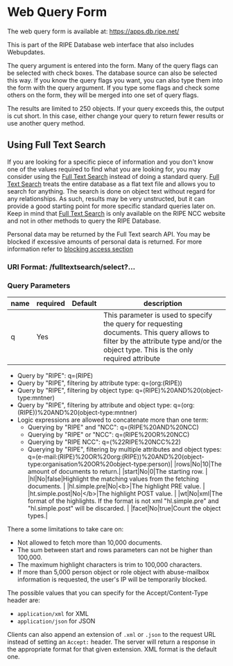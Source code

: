 # Web Query Form

The web query form is available at:
https://apps.db.ripe.net/

This is part of the RIPE Database web interface that also includes Webupdates.

The query argument is entered into the form. Many of the query flags can be selected with check boxes. The database source can also be selected this way. If you know the query flags you want, you can also type them into the form with the query argument. If you type some flags and check some others on the form, they will be merged into one set of query flags.

The results are limited to 250 objects. If your query exceeds this, the output is cut short. In this case, either change your query to return fewer results or use another query method.


## Using Full Text Search

If you are looking for a specific piece of information and you don't know one of the values required to find what you are looking for, you may consider using the [Full Text Search](https://apps.db.ripe.net/search/full-text.html) instead of doing a standard query. [Full Text Search](https://apps.db.ripe.net/search/full-text.html) treats the entire database as a flat text file and allows you to search for anything. The search is done on object text without regard for any relationships. As such, results may be very unstructed, but it can provide a good starting point for more specific standard queries later on. Keep in mind that [Full Text Search](https://apps.db.ripe.net/search/full-text.html) is only available on the RIPE NCC website and not in other methods to query the RIPE Database.

Personal data may be returned by the Full Text search API. You may be blocked if excessive amounts of personal data is returned. For more information refer to [blocking access section](../12.Access-to-Personal-Data/README.md#blocking-access-to-the-ripe-database)

### URI Format: /fulltextsearch/select?...

### Query Parameters
|name|required|Default|description|
|----|----|----|-----------|
|q|Yes||This parameter is used to specify the query for requesting documents. This query allows to filter by the attribute type and/or the object type. This is the only required attribute
* Query by "RIPE": q=(RIPE)
* Query by "RIPE", filtering by attribute type: q=(org:(RIPE))
* Query by "RIPE", filtering by object type: q=(RIPE)%20AND%20(object-type:mntner)
* Query by "RIPE", filtering by attribute and object type: q=(org:(RIPE))%20AND%20(object-type:mntner)
* Logic expressions are allowed to concatenate more than one term:
    * Querying by "RIPE" and "NCC": q=(RIPE%20AND%20NCC)
    * Querying by "RIPE" or "NCC": q=(RIPE%20OR%20NCC)
    * Querying by "RIPE NCC": q=(%22RIPE%20NCC%22)
    * Querying by "RIPE", filtering by multiple attributes and object types: q=(e-mail:(RIPE)%20OR%20org:(RIPE))%20AND%20(object-type:organisation%20OR%20object-type:person)|
|rows|No|10|The amount of documents to return.|
|start|No|0|The starting row. |
|hl|No|false|Highlight the matching values from the fetching documents. |
|hl.simple.pre|No|&lt;b&gt;|The highlight PRE value. |
|ht.simple.post|No|&lt;/b&gt;|The highlight POST value. |
|wt|No|xml|The format of the highlights. If the format is not xml "hl.simple.pre" and "hl.simple.post" will be discarded. |
|facet|No|true|Count the object types.|


There a some limitations to take care on:

* Not allowed to fetch more than 10,000 documents.
* The sum between start and rows parameters can not be higher than 100,000.
* The maximum highlight characters is trim to 100,000 characters.
* If more than 5,000 person object or role object with abuse-mailbox information is requested, the user's IP will be temporarily blocked.



The possible values that you can specify for the Accept/Content-Type header are:

* `application/xml` for XML
* `application/json` for JSON

Clients can also append an extension of `.xml` or `.json` to the request URL instead of setting an `Accept:` header. The server will return a response in the appropriate format for that given extension. XML format is the default one.